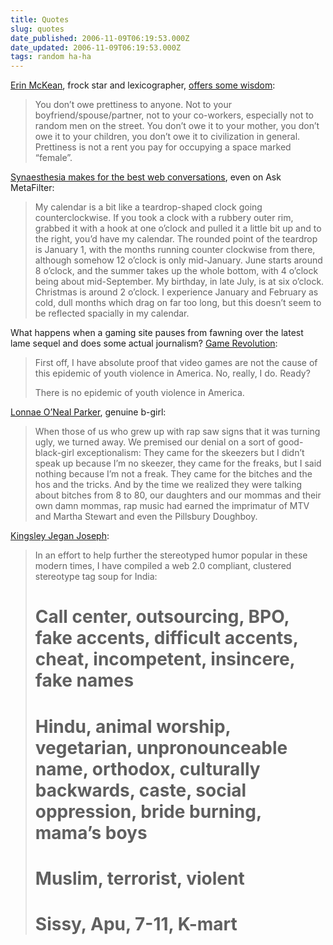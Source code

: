 ```yaml
---
title: Quotes
slug: quotes
date_published: 2006-11-09T06:19:53.000Z
date_updated: 2006-11-09T06:19:53.000Z
tags: random ha-ha
---
```


[Erin McKean](http://en.wikipedia.org/wiki/Erin_McKean), frock star and lexicographer, [offers some wisdom](http://www.dressaday.com/2006/10/you-dont-have-to-be-pretty.html):

> You don’t owe prettiness to anyone. Not to your boyfriend/spouse/partner, not to your co-workers, especially not to random men on the street. You don’t owe it to your mother, you don’t owe it to your children, you don’t owe it to civilization in general. Prettiness is not a rent you pay for occupying a space marked “female”.

[Synaesthesia makes for the best web conversations](http://ask.metafilter.com/mefi/45357), even on Ask MetaFilter:

> My calendar is a bit like a teardrop-shaped clock going counterclockwise. If you took a clock with a rubbery outer rim, grabbed it with a hook at one o’clock and pulled it a little bit up and to the right, you’d have my calendar. The rounded point of the teardrop is January 1, with the months running counter clockwise from there, although somehow 12 o’clock is only mid-January. June starts around 8 o’clock, and the summer takes up the whole bottom, with 4 o’clock being about mid-September. My birthday, in late July, is at six o’clock. Christmas is around 2 o’clock. I experience January and February as cold, dull months which drag on far too long, but this doesn’t seem to be reflected spacially in my calendar.

What happens when a gaming site pauses from fawning over the latest lame sequel and does some actual journalism? [Game Revolution](http://www.gamerevolution.com/oldsite/articles/violence/violence.htm):

> First off, I have absolute proof that video games are not the cause of this epidemic of youth violence in America. No, really, I do. Ready?
> 
> There is no epidemic of youth violence in America.

[Lonnae O’Neal Parker](http://www.washingtonpost.com/wp-dyn/content/article/2006/10/13/AR2006101301426_pf.html), genuine b-girl:

> When those of us who grew up with rap saw signs that it was turning ugly, we turned away. We premised our denial on a sort of good-black-girl exceptionalism: They came for the skeezers but I didn’t speak up because I’m no skeezer, they came for the freaks, but I said nothing because I’m not a freak. They came for the bitches and the hos and the tricks. And by the time we realized they were talking about bitches from 8 to 80, our daughters and our mommas and their own damn mommas, rap music had earned the imprimatur of MTV and Martha Stewart and even the Pillsbury Doughboy.

[Kingsley Jegan Joseph](http://kingsley2.com/archives/2006/08/11/the-100-craptop-and-india-tagsoup):

> In an effort to help further the stereotyped humor popular in these modern times, I have compiled a web 2.0 compliant, clustered stereotype tag soup for India:
> 
> # Call center, outsourcing, BPO, fake accents, difficult accents, cheat, incompetent, insincere, fake names
> 
> # Hindu, animal worship, vegetarian, unpronounceable name, orthodox, culturally backwards, caste, social oppression, bride burning, mama’s boys
> 
> # Muslim, terrorist, violent
> 
> # Sissy, Apu, 7-11, K-mart
